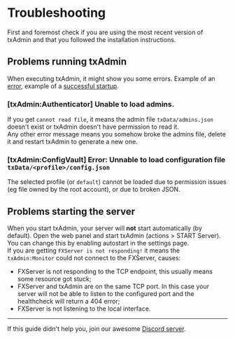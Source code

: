 # Troubleshooting

First and foremost check if you are using the most recent version of txAdmin and that you followed the installation instructions.

## Problems running txAdmin  
When executing txAdmin, it might show you some errors. Example of an [error](https://i.imgur.com/2huiyBf.png), example of a [successful startup](https://i.imgur.com/QLCBZBm.png).

### [txAdmin:Authenticator] Unable to load admins.
If you get `cannot read file`, it means the admin file `txData/admins.json` doesn't exist or txAdmin doesn't have permission to read it.  
Any other error message means you somehow broke the admins file, delete it and restart txAdmin to generate a new one.

### [txAdmin:ConfigVault] Error: Unnable to load configuration file `txData/<profile>/config.json`
The selected profile (or `default`) cannot be loaded due to permission issues (eg file owned by the root account), or due to broken JSON.

## Problems starting the server
When you start txAdmin, your server will **not** start automatically (by default). Open the web panel and start txAdmin (actions > START Server). You can change this by enabling autostart in the settings page.  
If you are getting `FXServer is not responding!` it means the `txAdmin:Monitor` could not connect to the FXServer, causes:
- FXServer is not responding to the TCP endpoint, this usually means some resource got stuck;
- FXServer and txAdmin are on the same TCP port. In this case your server will not be able to listen to the configured port and the healthcheck will return a 404 error;
- FXServer is not listening to the local interface.

<hr>

If this guide didn't help you, join our awesome [Discord server](https://discord.gg/AFAAXzq).

